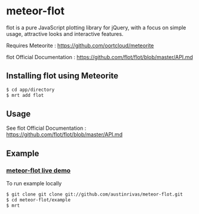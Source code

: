 meteor-flot
====

flot is a pure JavaScript plotting library for jQuery, with a focus on simple usage, attractive looks and interactive features.

Requires Meteorite : https://github.com/oortcloud/meteorite

flot Official Documentation : https://github.com/flot/flot/blob/master/API.md

## Installing flot using Meteorite

``` sh
$ cd app/directory
$ mrt add flot
```

## Usage

See flot Official Documentation : https://github.com/flot/flot/blob/master/API.md

## Example
### <a href="http://meteor-flot-live-demo.meteor.com">meteor-flot live demo</a>

To run example locally
``` sh
$ git clone git clone git://github.com/austinrivas/meteor-flot.git
$ cd meteor-flot/example
$ mrt
```
